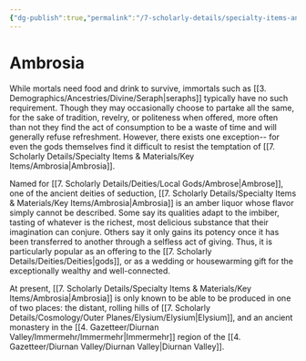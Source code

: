 ```yaml
---
{"dg-publish":true,"permalink":"/7-scholarly-details/specialty-items-and-materials/key-items/ambrosia/","noteIcon":""}
---
```


# Ambrosia

While mortals need food and drink to survive, immortals such as [[3. Demographics/Ancestries/Divine/Seraph\|seraphs]] typically have no such requirement. Though they may occasionally choose to partake all the same, for the sake of tradition, revelry, or politeness when offered, more often than not they find the act of consumption to be a waste of time and will generally refuse refreshment. However, there exists one exception-- for even the gods themselves find it difficult to resist the temptation of [[7. Scholarly Details/Specialty Items & Materials/Key Items/Ambrosia\|Ambrosia]]. 

Named for [[7. Scholarly Details/Deities/Local Gods/Ambrose\|Ambrose]], one of the ancient deities of seduction, [[7. Scholarly Details/Specialty Items & Materials/Key Items/Ambrosia\|Ambrosia]] is an amber liquor whose flavor simply cannot be described. Some say its qualities adapt to the imbiber, tasting of whatever is the richest, most delicious substance that their imagination can conjure. Others say it only gains its potency once it has been transferred to another through a selfless act of giving. Thus, it is particularly popular as an offering to the [[7. Scholarly Details/Deities/Deities\|gods]], or as a wedding or housewarming gift for the exceptionally wealthy and well-connected. 

At present, [[7. Scholarly Details/Specialty Items & Materials/Key Items/Ambrosia\|Ambrosia]] is only known to be able to be produced in one of two places: the distant, rolling hills of [[7. Scholarly Details/Cosmology/Outer Planes/Elysium/Elysium\|Elysium]], and an ancient monastery in the [[4. Gazetteer/Diurnan Valley/Immermehr/Immermehr\|Immermehr]] region of the [[4. Gazetteer/Diurnan Valley/Diurnan Valley\|Diurnan Valley]]. 